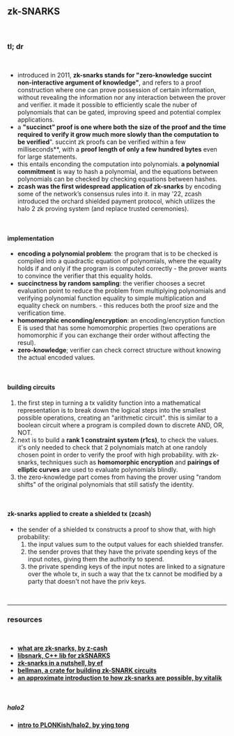 ## zk-SNARKS

<br>

### tl; dr

<br>

* introduced in 2011, **zk-snarks stands for "zero-knowledge succint non-interactive argument of knowledge"**, and refers to a proof construction where one can prove possession of certain information, without revealing the information nor any interaction between the prover and verifier. it made it possible to efficiently scale the nuber of polynomials that can be gated, improving speed and potential complex applications.
* a **"succinct" proof is one where both the size of the proof and the time required to verify it grow much more slowly than the computation to be verified**". succint zk proofs can be verified within a few milliseconds**, with a **proof length of only a few hundred bytes** even for large statements.
* this entails enconding the computation into polynomials. **a polynomial commitment** is way to hash a polynomial, and the equations between polynomials can be checked by checking equations between hashes.
* **zcash was the first widespread application of zk-snarks** by encoding some of the network’s consensus rules into it. in may '22, zcash introduced the orchard shielded payment protocol, which utilizes the halo 2 zk proving system (and replace trusted ceremonies).

<br>

#### implementation

* **encoding a polynomial problem**: the program that is to be checked is compiled into a quadractic equation of polynomials, where the equality holds if and only if the program is computed correctly - the prover wants to convince the verifier that this equality holds.
* **succinctness by random sampling**: the verifier chooses a secret evaluation point to reduce the problem from multiplying polynomials and verifying polynomial function equality to simple multiplication and equality check on numbers. - this reduces both the proof size and the verification time.
* **homomorphic enconding/encryption**: an encoding/encryption function E is used that has some homomorphic properties (two operations are homomorphic if you can exchange their order without affecting the resul).
* **zero-knowledge**; verifier can check correct structure without knowing the actual encoded values.




<br>

#### building circuits

1. the first step in turning a tx validity function into a mathematical representation is to break down the logical steps into the smallest possible operations, creating an "arithmetic circuit". this is similar to a boolean circuit where a program is compiled down to discrete AND, OR, NOT.
2. next is to build a **rank 1 constraint system (r1cs)**, to check the values. it's only needed to check that 2 polynomials match at one randoly chosen point in order to verify the proof with high probability. with zk-snarks, techniques such as **homomorphic encryption** and **pairings of elliptic curves** are used to evaluate polynomials blindly.
3. the zero-knowledge part comes from having the prover using "random shifts" of the original polynomials that still satisfy the identity.

<br>

#### zk-snarks applied to create a shielded tx (zcash)

* the sender of a shielded tx constructs a proof to show that, with high probability:
   1. the input values sum to the output values for each shielded transfer.
   2. the sender proves that they have the private spending keys of the input notes, giving them the authority to spend.
   3. the private spending keys of the input notes are linked to a signature over the whole tx, in such a way that the tx cannot be modified by a party that doesn't not have the priv keys.

<br>

---

### resources

<br>


* **[what are zk-snarks, by z-cash](https://z.cash/technology/zksnarks/)**
* **[libsnark, C++ lib for zkSNARKS](https://github.com/scipr-lab/libsnark)**
* **[zk-snarks in a nutshell, by ef](https://blog.ethereum.org/2016/12/05/zksnarks-in-a-nutshell)**
* **[bellman, a crate for building zk-SNARK circuits](https://github.com/zkcrypto/bellman)**
* **[an approximate introduction to how zk-snarks are possible, by vitalik](https://vitalik.ca/general/2021/01/26/snarks.html)**


<br>

##### halo2

* **[intro to PLONKish/halo2, by ying tong](https://docs.google.com/presentation/d/1UpMo2Ze5iwzpwICPoKkeT04-xGFRp7ZzVPhgnidr-vs/edit#slide=id.g133c45f1bcd_3_36)**

